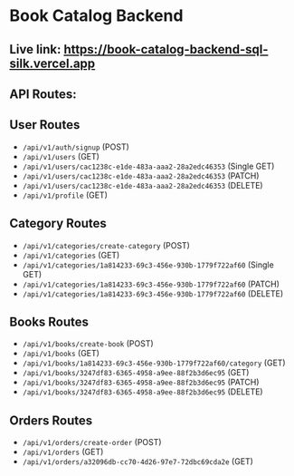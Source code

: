 # Book Catalog Backend

## Live link: https://book-catalog-backend-sql-silk.vercel.app

## API Routes:

## User Routes

- `/api/v1/auth/signup` (POST)
- `/api/v1/users` (GET)
- `/api/v1/users/cac1238c-e1de-483a-aaa2-28a2edc46353` (Single GET)
- `/api/v1/users/cac1238c-e1de-483a-aaa2-28a2edc46353` (PATCH)
- `/api/v1/users/cac1238c-e1de-483a-aaa2-28a2edc46353` (DELETE)
- `/api/v1/profile` (GET)

## Category Routes

- `/api/v1/categories/create-category` (POST)
- `/api/v1/categories` (GET)
- `/api/v1/categories/1a814233-69c3-456e-930b-1779f722af60` (Single GET)
- `/api/v1/categories/1a814233-69c3-456e-930b-1779f722af60` (PATCH)
- `/api/v1/categories/1a814233-69c3-456e-930b-1779f722af60` (DELETE)

## Books Routes

- `/api/v1/books/create-book` (POST)
- `/api/v1/books` (GET)
- `/api/v1/books/1a814233-69c3-456e-930b-1779f722af60/category` (GET)
- `/api/v1/books/3247df83-6365-4958-a9ee-88f2b3d6ec95` (GET)
- `/api/v1/books/3247df83-6365-4958-a9ee-88f2b3d6ec95` (PATCH)
- `/api/v1/books/3247df83-6365-4958-a9ee-88f2b3d6ec95` (DELETE)

## Orders Routes

- `/api/v1/orders/create-order` (POST)
- `/api/v1/orders` (GET)
- `/api/v1/orders/a32096db-cc70-4d26-97e7-72dbc69cda2e` (GET)
